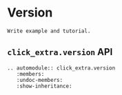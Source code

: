 # Version

```{todo}
Write example and tutorial.
```

## `click_extra.version` API

```{eval-rst}
.. automodule:: click_extra.version
   :members:
   :undoc-members:
   :show-inheritance:
```
